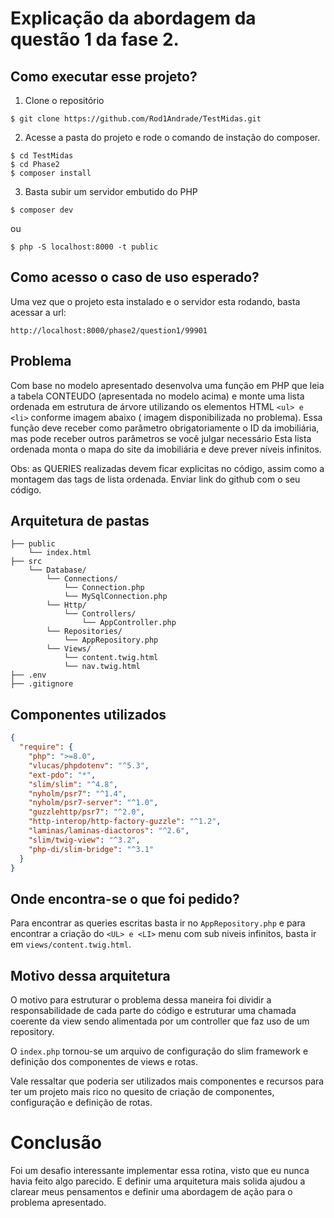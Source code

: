 # Explicação da abordagem da questão 1 da fase 2.

## Como executar esse projeto?

1. Clone o repositório

```shell
$ git clone https://github.com/Rod1Andrade/TestMidas.git
```

2. Acesse a pasta do projeto e rode o comando de instação do composer.
```shell
$ cd TestMidas
$ cd Phase2
$ composer install
```

3. Basta subir um servidor embutido do PHP
```shell
$ composer dev
```
ou 
```shell
$ php -S localhost:8000 -t public
```

## Como acesso o caso de uso esperado?

Uma vez que o projeto esta instalado e o servidor esta rodando,
basta acessar a url:

```
http://localhost:8000/phase2/question1/99901
```

## Problema

Com base no modelo apresentado desenvolva uma função em PHP que leia a tabela CONTEUDO (apresentada no modelo acima) e
monte uma lista ordenada em estrutura de árvore utilizando os elementos HTML ``<ul> e <li>`` conforme imagem abaixo (
imagem disponibilizada no problema). Essa função deve receber como parâmetro obrigatoriamente o ID da imobiliária, mas
pode receber outros parâmetros se você julgar necessário Esta lista ordenada monta o mapa do site da imobiliária e deve
prever níveis infinitos.

Obs: as QUERIES realizadas devem ficar explicitas no código, assim como a montagem das tags de lista ordenada. Enviar
link do github com o seu código.

## Arquitetura de pastas
```
├── public
    └── index.html
├── src
    └── Database/
        └── Connections/
            └── Connection.php
            └── MySqlConnection.php
        └── Http/
            └── Controllers/
                └── AppController.php
        └── Repositories/
            └── AppRepository.php
        └── Views/
            └── content.twig.html
            └── nav.twig.html
├── .env
├── .gitignore
```

## Componentes utilizados

```json
{
  "require": {
    "php": ">=8.0",
    "vlucas/phpdotenv": "^5.3",
    "ext-pdo": "*",
    "slim/slim": "^4.8",
    "nyholm/psr7": "^1.4",
    "nyholm/psr7-server": "^1.0",
    "guzzlehttp/psr7": "^2.0",
    "http-interop/http-factory-guzzle": "^1.2",
    "laminas/laminas-diactoros": "^2.6",
    "slim/twig-view": "^3.2",
    "php-di/slim-bridge": "^3.1"
  }
}
```

## Onde encontra-se o que foi pedido?

Para encontrar as queries escritas basta ir no ``AppRepository.php`` e para encontrar a criação do ``<UL> e <LI>`` menu com sub niveis infinitos, 
basta ir em ``views/content.twig.html``.

## Motivo dessa arquitetura

O motivo para estruturar o problema dessa maneira foi dividir a responsabilidade
de cada parte do código e estruturar uma chamada coerente da view sendo alimentada por um
controller que faz uso de um repository.

O ``index.php`` tornou-se um arquivo de configuração do slim framework
e definição dos componentes de views e rotas.

Vale ressaltar que poderia ser utilizados mais componentes e recursos para
ter um projeto mais rico no quesito de criação de componentes, configuração e definição
de rotas.

# Conclusão

Foi um desafio interessante implementar essa rotina, visto que eu nunca havia feito algo parecido.
E definir uma arquitetura mais solida ajudou a clarear meus pensamentos 
e definir uma abordagem de ação para o problema apresentado.
